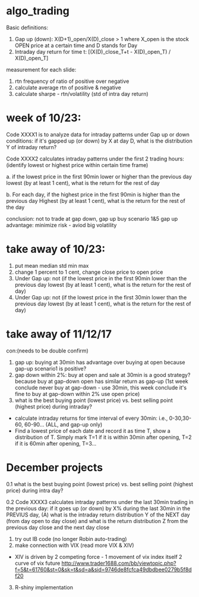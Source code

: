# algo_trading

Basic definitions:
1. Gap up (down):  X(D+1)_open/X(D)_close > 1 where X_open is the stock OPEN price at a certain time and D stands for Day
2. Intraday day return for time t: [(X(D)_close_T+t - X(D)_open_T) / X(D)_open_T]

measurement for each slide: 
1. rtn frequency of ratio of positive over negative
2. calculate average rtn of positive & negative
3. calculate sharpe - rtn/volatility (std of intra day return)

# week of 10/23: 

Code XXXX1 is to analyze data for intraday patterns under Gap up or down conditions: if it's gapped up (or down) by X at day D, what is the distribution Y of intraday return?  

Code XXXX2 calculates intraday patterns under the first 2 trading hours: (identify lowest or highest price within certain time frame)

a. if the lowest price in the first 90min lower or higher than the previous day lowest (by at least 1 cent), what is the return for the rest of day

b. For each day, if the highest price in the first 90min is higher than the previous day Highest (by at least 1 cent), what is the return for the rest of the day

conclusion: not to trade at gap down, gap up buy scenario 1&5
gap up advantage: minimize risk - aviod big volatility

# take away of 10/23:
1. put mean median std min max
2. change 1 percent to 1 cent, change close price to open price
3. Under Gap up: not (if the lowest price in the first 90min lower than the previous day lowest (by at least 1 cent), what is the return for the rest of day)
4. Under Gap up: not (if the lowest price in the first 30min lower than the previous day lowest (by at least 1 cent), what is the return for the rest of day)

# take away of 11/12/17
con:(needs to be double confirm)
1. gap up: buying at 30min has advantage over buying at open because gap-up scenario1 is positive?
2. gap down within 2%: buy at open and sale at 30min is a good strategy?
because buy at gap-down open has similar return as gap-up (1st week conclude never buy at gap-down - use 30min, this week conclude it's fine to buy at gap-down within 2% use open price)
3. what is the best buying point (lowest price) vs. best selling point (highest price) during intraday?
- calculate intraday returns for time interval of every 30min: i.e., 0-30,30-60, 60-90... (ALL, and gap-up only)
- Find a lowest price of each date and record it as time T, show a distribution of T. Simply mark T=1 if it is within 30min after opening, T=2 if it is 60min after opening, T=3...


# December projects
0.1 what is the best buying point (lowest price) vs. best selling point (highest price) during intra day?

0.2 Code XXXX3 calculates intraday patterns under the last 30min trading in the previous day: 
if it goes up (or down) by X% during the last 30min in the PREVIUS day, (A) what is the intraday return distribution Y of the NEXT day (from day open to day close)  and what is the return distribution Z from the previous day close and the next day close

1. try out IB code (no longer Robin auto-trading)
2. make connection with VIX (read more VIX & XIV)
- XIV is driven by 2 competing force - 1 movement of vix index itself 2 curve of vix future
http://www.trader1688.com/bb/viewtopic.php?f=5&t=61760&st=0&sk=t&sd=a&sid=9746de8fcfca49dbdbee0279b5f8df20
3. R-shiny implementation
